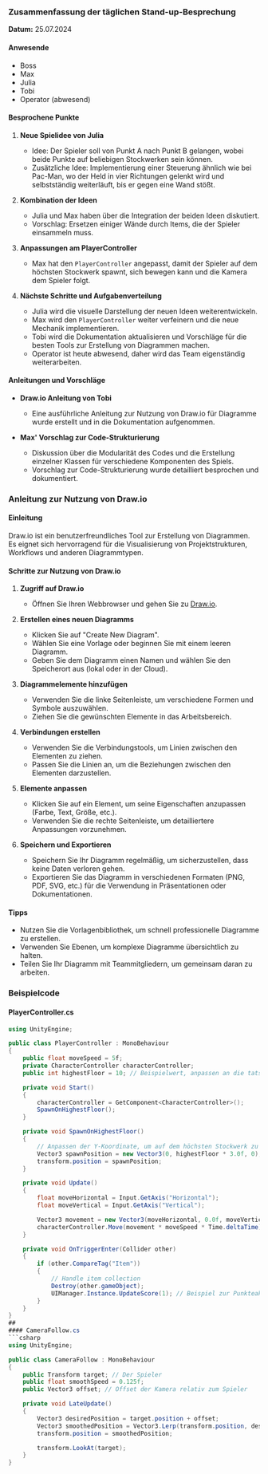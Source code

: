 ### Zusammenfassung der täglichen Stand-up-Besprechung

**Datum:** 25.07.2024

#### Anwesende
- Boss
- Max
- Julia
- Tobi
- Operator (abwesend)

#### Besprochene Punkte
1. **Neue Spielidee von Julia**
   - Idee: Der Spieler soll von Punkt A nach Punkt B gelangen, wobei beide Punkte auf beliebigen Stockwerken sein können.
   - Zusätzliche Idee: Implementierung einer Steuerung ähnlich wie bei Pac-Man, wo der Held in vier Richtungen gelenkt wird und selbstständig weiterläuft, bis er gegen eine Wand stößt.

2. **Kombination der Ideen**
   - Julia und Max haben über die Integration der beiden Ideen diskutiert.
   - Vorschlag: Ersetzen einiger Wände durch Items, die der Spieler einsammeln muss.

3. **Anpassungen am PlayerController**
   - Max hat den `PlayerController` angepasst, damit der Spieler auf dem höchsten Stockwerk spawnt, sich bewegen kann und die Kamera dem Spieler folgt.

4. **Nächste Schritte und Aufgabenverteilung**
   - Julia wird die visuelle Darstellung der neuen Ideen weiterentwickeln.
   - Max wird den `PlayerController` weiter verfeinern und die neue Mechanik implementieren.
   - Tobi wird die Dokumentation aktualisieren und Vorschläge für die besten Tools zur Erstellung von Diagrammen machen.
   - Operator ist heute abwesend, daher wird das Team eigenständig weiterarbeiten.

#### Anleitungen und Vorschläge
- **Draw.io Anleitung von Tobi**
  - Eine ausführliche Anleitung zur Nutzung von Draw.io für Diagramme wurde erstellt und in die Dokumentation aufgenommen.

- **Max' Vorschlag zur Code-Strukturierung**
  - Diskussion über die Modularität des Codes und die Erstellung einzelner Klassen für verschiedene Komponenten des Spiels.
  - Vorschlag zur Code-Strukturierung wurde detailliert besprochen und dokumentiert.

### Anleitung zur Nutzung von Draw.io

#### Einleitung
Draw.io ist ein benutzerfreundliches Tool zur Erstellung von Diagrammen. Es eignet sich hervorragend für die Visualisierung von Projektstrukturen, Workflows und anderen Diagrammtypen.

#### Schritte zur Nutzung von Draw.io

1. **Zugriff auf Draw.io**
   - Öffnen Sie Ihren Webbrowser und gehen Sie zu [Draw.io](https://www.draw.io/).

2. **Erstellen eines neuen Diagramms**
   - Klicken Sie auf "Create New Diagram".
   - Wählen Sie eine Vorlage oder beginnen Sie mit einem leeren Diagramm.
   - Geben Sie dem Diagramm einen Namen und wählen Sie den Speicherort aus (lokal oder in der Cloud).

3. **Diagrammelemente hinzufügen**
   - Verwenden Sie die linke Seitenleiste, um verschiedene Formen und Symbole auszuwählen.
   - Ziehen Sie die gewünschten Elemente in das Arbeitsbereich.

4. **Verbindungen erstellen**
   - Verwenden Sie die Verbindungstools, um Linien zwischen den Elementen zu ziehen.
   - Passen Sie die Linien an, um die Beziehungen zwischen den Elementen darzustellen.

5. **Elemente anpassen**
   - Klicken Sie auf ein Element, um seine Eigenschaften anzupassen (Farbe, Text, Größe, etc.).
   - Verwenden Sie die rechte Seitenleiste, um detailliertere Anpassungen vorzunehmen.

6. **Speichern und Exportieren**
   - Speichern Sie Ihr Diagramm regelmäßig, um sicherzustellen, dass keine Daten verloren gehen.
   - Exportieren Sie das Diagramm in verschiedenen Formaten (PNG, PDF, SVG, etc.) für die Verwendung in Präsentationen oder Dokumentationen.

#### Tipps
- Nutzen Sie die Vorlagenbibliothek, um schnell professionelle Diagramme zu erstellen.
- Verwenden Sie Ebenen, um komplexe Diagramme übersichtlich zu halten.
- Teilen Sie Ihr Diagramm mit Teammitgliedern, um gemeinsam daran zu arbeiten.

### Beispielcode

#### PlayerController.cs
```csharp
using UnityEngine;

public class PlayerController : MonoBehaviour
{
    public float moveSpeed = 5f;
    private CharacterController characterController;
    public int highestFloor = 10; // Beispielwert, anpassen an die tatsächliche Anzahl der Stockwerke

    private void Start()
    {
        characterController = GetComponent<CharacterController>();
        SpawnOnHighestFloor();
    }

    private void SpawnOnHighestFloor()
    {
        // Anpassen der Y-Koordinate, um auf dem höchsten Stockwerk zu spawnen
        Vector3 spawnPosition = new Vector3(0, highestFloor * 3.0f, 0); // Annahme: Stockwerkshöhe = 3 Einheiten
        transform.position = spawnPosition;
    }

    private void Update()
    {
        float moveHorizontal = Input.GetAxis("Horizontal");
        float moveVertical = Input.GetAxis("Vertical");

        Vector3 movement = new Vector3(moveHorizontal, 0.0f, moveVertical);
        characterController.Move(movement * moveSpeed * Time.deltaTime);
    }

    private void OnTriggerEnter(Collider other)
    {
        if (other.CompareTag("Item"))
        {
            // Handle item collection
            Destroy(other.gameObject);
            UIManager.Instance.UpdateScore(1); // Beispiel zur Punkteaktualisierung
        }
    }
}
##
#### CameraFollow.cs
```csharp
using UnityEngine;

public class CameraFollow : MonoBehaviour
{
    public Transform target; // Der Spieler
    public float smoothSpeed = 0.125f;
    public Vector3 offset; // Offset der Kamera relativ zum Spieler

    private void LateUpdate()
    {
        Vector3 desiredPosition = target.position + offset;
        Vector3 smoothedPosition = Vector3.Lerp(transform.position, desiredPosition, smoothSpeed);
        transform.position = smoothedPosition;

        transform.LookAt(target);
    }
}
